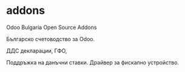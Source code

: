 # addons
Odoo Bulgaria Open Source Addons

Българско счетоводство за Odoo.

ДДС декларации, ГФО,

Поддръжка на данъчни ставки. Драйвер за фискално устройство.
